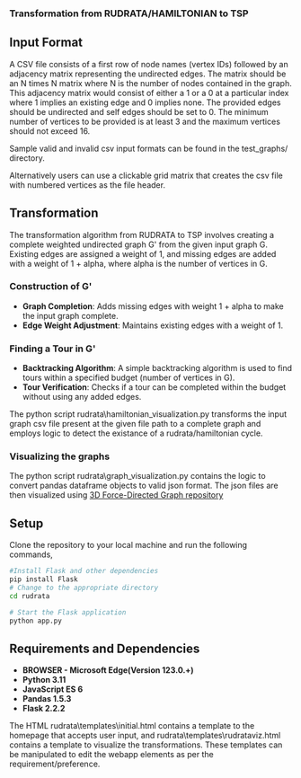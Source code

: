 ### Transformation from RUDRATA/HAMILTONIAN to TSP

## Input Format

A CSV file consists of a first row of node names (vertex IDs) followed by an adjacency matrix representing the undirected edges. The matrix should be an N times N matrix where N is the number of nodes contained in the graph. This adjacency matrix would consist of either a 1 or a 0 at a particular index where 1 implies an existing edge and 0 implies none. The provided edges should be undirected and self edges should be set to 0. The minimum number of vertices to be provided is at least 3 and the maximum vertices should not exceed 16.

Sample valid and invalid csv input formats can be found in the test_graphs/ directory.

Alternatively users can use a clickable grid matrix that creates the csv file with numbered vertices as the file header.


## Transformation

The transformation algorithm from RUDRATA to TSP involves creating a complete weighted undirected graph G' from the given input graph G. Existing edges are assigned a weight of 1, and missing edges are added with a weight of 1 + alpha, where alpha is the number of vertices in G.

### Construction of G'

- **Graph Completion**: Adds missing edges with weight 1 + alpha to make the input graph complete.
- **Edge Weight Adjustment**: Maintains existing edges with a weight of 1.

### Finding a Tour in G'

- **Backtracking Algorithm**: A simple backtracking algorithm is used to find tours within a specified budget (number of vertices in G).
- **Tour Verification**: Checks if a tour can be completed within the budget without using any added edges.

The python script rudrata\hamiltonian_visualization.py transforms the input graph csv file present at the given file path to a complete graph and employs logic to detect the existance of a rudrata/hamiltonian cycle.

### Visualizing the graphs
The python script rudrata\graph_visualization.py contains the logic to convert pandas dataframe objects to valid json format. The json files are then visualized using [3D Force-Directed Graph repository](https://github.com/vasturiano/3d-force-graph)

## Setup

Clone the repository to your local machine and run the following commands,

<!-- For Windows cmd prompt -->
```bash
#Install Flask and other dependencies
pip install Flask
# Change to the appropriate directory
cd rudrata

# Start the Flask application
python app.py
```

## Requirements and Dependencies

- **BROWSER - Microsoft Edge(Version 123.0.+)**
- **Python 3.11**
- **JavaScript ES 6**
- **Pandas 1.5.3**
- **Flask 2.2.2**

The HTML rudrata\templates\initial.html contains a template to the homepage that accepts user input, and rudrata\templates\rudrataviz.html contains a template to visualize the transformations. These templates can be manipulated to edit the webapp elements as per the requirement/preference. 